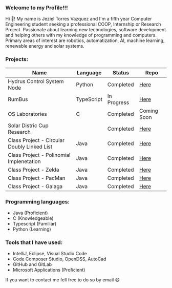 ### Welcome to my Profile!!!

Hi	:wave:! My name is Jeziel Torres Vazquez and I'm a fifth year Computer Engineering student seeking a professional COOP, Internship or Research Project. Passionate
about learning new technologies, software development and helping others with my knowledge of
programming and computers. Primary areas of interest are robotics, automatization, AI, machine
learning, renewable energy and solar systems.

### Projects:
|Name                                         |Language                 |Status       |Repo                   |
|---------------------------------------------|-------------------------|-------------|-----------------------|
|Hydrus Control System Node                   |Python                   |Completed    |[Here](https://github.com/Jeziel18/Hydrus-Control-System-Node-/tree/Documenting-PEP-8)|
|RumBus                                       |TypeScript               |In Progress  |[Here](https://github.com/Jeziel18/rumbus_service_ts-staging)|
|OS Laboratories                              |C                        |Completed    |Coming Soon|
|Solar Distric Cup Research                   |                         |Completed    |[Here](https://github.com/Jeziel18/Solar-Distric-Cup)|
|Class Project - Circular Doubly Linked List  |Java                     |Completed    |[Here](https://github.com/Jeziel18/SortedList)|
|Class Project - Polinomial Implenetation     |Java                     |Completed    |[Here](https://github.com/Jeziel18/Polinomial-Implenetation)|
|Class Project - Zelda                        |Java                     |Completed    |[Here](https://github.com/Jeziel18/Zelda-Proyect/tree/master)|
|Class Project - PacMan                       |Java                     |Completed    |[Here](https://github.com/Jeziel18/PacMan-Proyect)|
|Class Project - Galaga                       |Java                     |Completed    |[Here](https://github.com/Jeziel18/Galaga-Proyect)|

### Programming languages:
-  Java (Proficient)
-  C (Knowledgeable) 
-  Typescript (Familiar)
-  Python (Learning)
### Tools that I have used:
-  IntelliJ, Eclipse, Visual Studio Code
-  Code Composer Studio, OpenDSS, AutoCad
-  GitHub and GitLab
-  Microsoft Applications (Proficient)

If you want to contact me fell free to do so by email :smile:
<!--
**Jeziel18/Jeziel18** is a ✨ _special_ ✨ repository because its `README.md` (this file) appears on your GitHub profile.



-->
